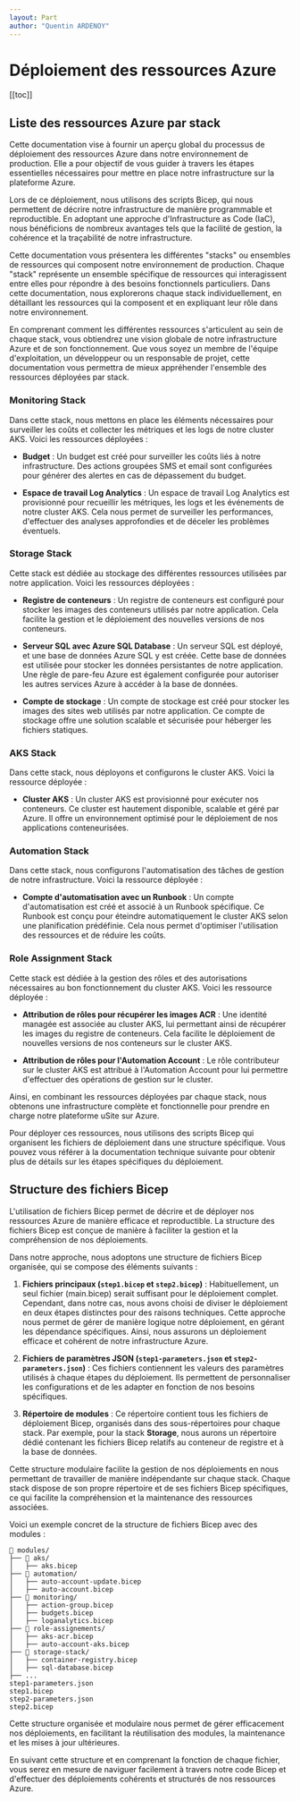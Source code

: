 ```yaml
---
layout: Part
author: "Quentin ARDENOY"
---
```


# Déploiement des ressources Azure

[[toc]]

## Liste des ressources Azure par stack
Cette documentation vise à fournir un aperçu global du processus de déploiement des ressources Azure dans notre environnement de production. Elle a pour objectif de vous guider à travers les étapes essentielles nécessaires pour mettre en place notre infrastructure sur la plateforme Azure.

Lors de ce déploiement, nous utilisons des scripts Bicep, qui nous permettent de décrire notre infrastructure de manière programmable et reproductible. En adoptant une approche d'Infrastructure as Code (IaC), nous bénéficions de nombreux avantages tels que la facilité de gestion, la cohérence et la traçabilité de notre infrastructure.

Cette documentation vous présentera les différentes "stacks" ou ensembles de ressources qui composent notre environnement de production. Chaque "stack" représente un ensemble spécifique de ressources qui interagissent entre elles pour répondre à des besoins fonctionnels particuliers. Dans cette documentation, nous explorerons chaque stack individuellement, en détaillant les ressources qui la composent et en expliquant leur rôle dans notre environnement.

En comprenant comment les différentes ressources s'articulent au sein de chaque stack, vous obtiendrez une vision globale de notre infrastructure Azure et de son fonctionnement. Que vous soyez un membre de l'équipe d'exploitation, un développeur ou un responsable de projet, cette documentation vous permettra de mieux appréhender l'ensemble des ressources déployées par stack.

### Monitoring Stack

Dans cette stack, nous mettons en place les éléments nécessaires pour surveiller les coûts et collecter les métriques et les logs de notre cluster AKS. Voici les ressources déployées :

- **Budget** : Un budget est créé pour surveiller les coûts liés à notre infrastructure. Des actions groupées SMS et email sont configurées pour générer des alertes en cas de dépassement du budget.

- **Espace de travail Log Analytics** : Un espace de travail Log Analytics est provisionné pour recueillir les métriques, les logs et les événements de notre cluster AKS. Cela nous permet de surveiller les performances, d'effectuer des analyses approfondies et de déceler les problèmes éventuels.

### Storage Stack

Cette stack est dédiée au stockage des différentes ressources utilisées par notre application. Voici les ressources déployées :

- **Registre de conteneurs** : Un registre de conteneurs est configuré pour stocker les images des conteneurs utilisés par notre application. Cela facilite la gestion et le déploiement des nouvelles versions de nos conteneurs.

- **Serveur SQL avec Azure SQL Database** : Un serveur SQL est déployé, et une base de données Azure SQL y est créée. Cette base de données est utilisée pour stocker les données persistantes de notre application. Une règle de pare-feu Azure est également configurée pour autoriser les autres services Azure à accéder à la base de données.

- **Compte de stockage** : Un compte de stockage est créé pour stocker les images des sites web utilisés par notre application. Ce compte de stockage offre une solution scalable et sécurisée pour héberger les fichiers statiques.

### AKS Stack

Dans cette stack, nous déployons et configurons le cluster AKS. Voici la ressource déployée :

- **Cluster AKS** : Un cluster AKS est provisionné pour exécuter nos conteneurs. Ce cluster est hautement disponible, scalable et géré par Azure. Il offre un environnement optimisé pour le déploiement de nos applications conteneurisées.

### Automation Stack

Dans cette stack, nous configurons l'automatisation des tâches de gestion de notre infrastructure. Voici la ressource déployée :

- **Compte d'automatisation avec un Runbook** : Un compte d'automatisation est créé et associé à un Runbook spécifique. Ce Runbook est conçu pour éteindre automatiquement le cluster AKS selon une planification prédéfinie. Cela nous permet d'optimiser l'utilisation des ressources et de réduire les coûts.

### Role Assignment Stack

Cette stack est dédiée à la gestion des rôles et des autorisations nécessaires au bon fonctionnement du cluster AKS. Voici les ressource déployée :

- **Attribution de rôles pour récupérer les images ACR** : Une identité managée est associée au cluster AKS, lui permettant ainsi de récupérer les images du registre de conteneurs. Cela facilite le déploiement de nouvelles versions de nos conteneurs sur le cluster AKS.

- **Attribution de rôles pour l'Automation Account** : Le rôle contributeur sur le cluster AKS est attribué à l'Automation Account pour lui permettre d'effectuer des opérations de gestion sur le cluster.

Ainsi, en combinant les ressources déployées par chaque stack, nous obtenons une infrastructure complète et fonctionnelle pour prendre en charge notre plateforme uSite sur Azure.

Pour déployer ces ressources, nous utilisons des scripts Bicep qui organisent les fichiers de déploiement dans une structure spécifique. Vous pouvez vous référer à la documentation technique suivante pour obtenir plus de détails sur les étapes spécifiques du déploiement.

## Structure des fichiers Bicep

L'utilisation de fichiers Bicep permet de décrire et de déployer nos ressources Azure de manière efficace et reproductible. La structure des fichiers Bicep est conçue de manière à faciliter la gestion et la compréhension de nos déploiements.

Dans notre approche, nous adoptons une structure de fichiers Bicep organisée, qui se compose des éléments suivants :

1. **Fichiers principaux (`step1.bicep` et `step2.bicep`)** : Habituellement, un seul fichier (main.bicep) serait suffisant pour le déploiement complet. Cependant, dans notre cas, nous avons choisi de diviser le déploiement en deux étapes distinctes pour des raisons techniques. Cette approche nous permet de gérer de manière logique notre déploiement, en gérant les dépendance spécifiques. Ainsi, nous assurons un déploiement efficace et cohérent de notre infrastructure Azure.

2. **Fichiers de paramètres JSON (`step1-parameters.json` et `step2-parameters.json`)** : Ces fichiers contiennent les valeurs des paramètres utilisés à chaque étapes du déploiement. Ils permettent de personnaliser les configurations et de les adapter en fonction de nos besoins spécifiques.

3. **Répertoire de modules** : Ce répertoire contient tous les fichiers de déploiement Bicep, organisés dans des sous-répertoires pour chaque stack. Par exemple, pour la stack **Storage**, nous aurons un répertoire dédié contenant les fichiers Bicep relatifs au conteneur de registre et à la base de données.

Cette structure modulaire facilite la gestion de nos déploiements en nous permettant de travailler de manière indépendante sur chaque stack. Chaque stack dispose de son propre répertoire et de ses fichiers Bicep spécifiques, ce qui facilite la compréhension et la maintenance des ressources associées.

Voici un exemple concret de la structure de fichiers Bicep avec des modules :

```
📁 modules/
├── 📁 aks/
│   ├── aks.bicep
├── 📁 automation/
│   ├── auto-account-update.bicep
│   ├── auto-account.bicep
├── 📁 monitoring/
│   ├── action-group.bicep
│   ├── budgets.bicep
│   ├── loganalytics.bicep
├── 📁 role-assignements/
│   ├── aks-acr.bicep
│   ├── auto-account-aks.bicep
├── 📁 storage-stack/
│   ├── container-registry.bicep
│   ├── sql-database.bicep
├── ...
step1-parameters.json
step1.bicep
step2-parameters.json
step2.bicep
```

Cette structure organisée et modulaire nous permet de gérer efficacement nos déploiements, en facilitant la réutilisation des modules, la maintenance et les mises à jour ultérieures.

En suivant cette structure et en comprenant la fonction de chaque fichier, vous serez en mesure de naviguer facilement à travers notre code Bicep et d'effectuer des déploiements cohérents et structurés de nos ressources Azure.